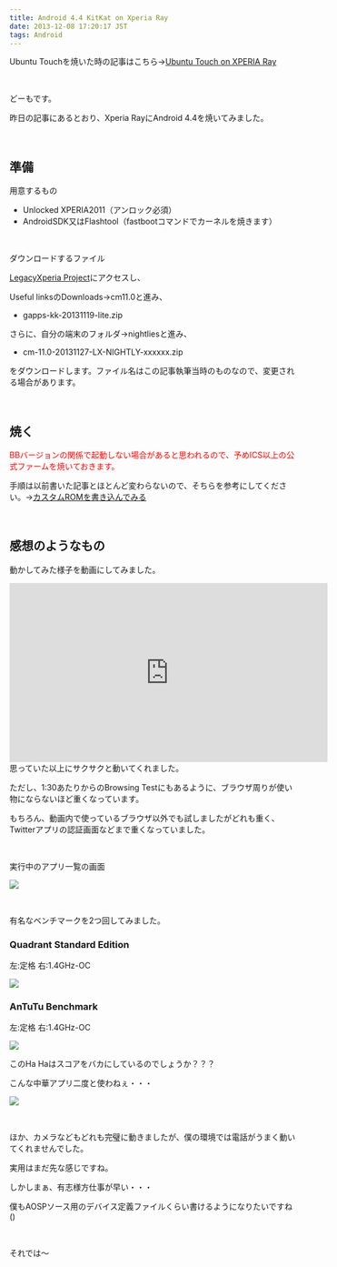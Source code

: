 ```yaml
---
title: Android 4.4 KitKat on Xperia Ray
date: 2013-12-08 17:20:17 JST
tags: Android
---
```

Ubuntu Touchを焼いた時の記事はこちら→<a href="http://tosainu.wktk.so/view/295">Ubuntu Touch on XPERIA Ray</a>

&nbsp;

どーもです。

昨日の記事にあるとおり、Xperia RayにAndroid 4.4を焼いてみました。


&nbsp;

## 準備

用意するもの

* Unlocked XPERIA2011（アンロック必須）
* AndroidSDK又はFlashtool（fastbootコマンドでカーネルを焼きます）

&nbsp;

ダウンロードするファイル

<a href="http://legacyxperia.github.io/">LegacyXperia Project</a>にアクセスし、

Useful linksのDownloads→cm11.0と進み、

* gapps-kk-20131119-lite.zip

さらに、自分の端末のフォルダ→nightliesと進み、

* cm-11.0-20131127-LX-NIGHTLY-xxxxxx.zip

をダウンロードします。ファイル名はこの記事執筆当時のものなので、変更される場合があります。

&nbsp;

## 焼く

<span style="color:red;">BBバージョンの関係で起動しない場合があると思われるので、予めICS以上の公式ファームを焼いておきます。</span>

手順は以前書いた記事とほとんど変わらないので、そちらを参考にしてください。→<a href="http://tosainu.wktk.so/page/customrom">カスタムROMを書き込んでみる</a>

&nbsp;

## 感想のようなもの

動かしてみた様子を動画にしてみました。

<div class="video-container"><iframe width="560" height="315" src="https://www.youtube.com/embed/2ii13L6zgsA?rel=0" frameborder="0" allowfullscreen></iframe></div>
思っていた以上にサクサクと動いてくれました。

ただし、1:30あたりからのBrowsing Testにもあるように、ブラウザ周りが使い物にならないほど重くなっています。

もちろん、動画内で使っているブラウザ以外でも試しましたがどれも重く、Twitterアプリの認証画面などまで重くなっていました。

&nbsp;

実行中のアプリ一覧の画面

<img src="https://lh5.googleusercontent.com/-MkgJZzHulcE/UqQomN9IsVI/AAAAAAAACzI/zxQUsGg9-Ik/s640/Screenshot_2013-12-08-10-08-50.png" />

&nbsp;

有名なベンチマークを2つ回してみました。

### Quadrant Standard Edition

左:定格 右:1.4GHz-OC

<img src="https://lh3.googleusercontent.com/-a6boOgc04KY/UqQokyCToGI/AAAAAAAACyw/bDS1IQzuBJk/s640/Screenshot_2013-12-08-09-54-53.png" />

### AnTuTu Benchmark

左:定格 右:1.4GHz-OC

<img src="https://lh4.googleusercontent.com/-0XZv2H5SzL4/UqQokhUl2WI/AAAAAAAACyo/neF8zxVBoNs/s640/Screenshot_2013-12-08-09-29-47.png" />

このHa Haはスコアをバカにしているのでしょうか？？？

こんな中華アプリ二度と使わねぇ・・・

<img src="https://lh4.googleusercontent.com/-ZervDLWZioQ/UqQolO-XXrI/AAAAAAAACy4/u1yQou4SB3c/s640/Screenshot_2013-12-08-09-56-39.png" />

&nbsp;

ほか、カメラなどもどれも完璧に動きましたが、僕の環境では電話がうまく動いてくれませんでした。

実用はまだ先な感じですね。

しかしまぁ、有志様方仕事が早い・・・

僕もAOSPソース用のデバイス定義ファイルくらい書けるようになりたいですね()

&nbsp;

それでは〜
